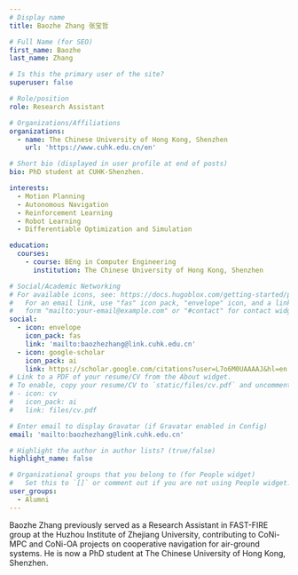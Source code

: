```yaml
---
# Display name
title: Baozhe Zhang 张宝哲

# Full Name (for SEO)
first_name: Baozhe
last_name: Zhang

# Is this the primary user of the site?
superuser: false

# Role/position
role: Research Assistant

# Organizations/Affiliations
organizations:
  - name: The Chinese University of Hong Kong, Shenzhen
    url: 'https://www.cuhk.edu.cn/en'

# Short bio (displayed in user profile at end of posts)
bio: PhD student at CUHK-Shenzhen.

interests:
  - Motion Planning
  - Autonomous Navigation
  - Reinforcement Learning
  - Robot Learning
  - Differentiable Optimization and Simulation

education:
  courses:
    - course: BEng in Computer Engineering
      institution: The Chinese University of Hong Kong, Shenzhen

# Social/Academic Networking
# For available icons, see: https://docs.hugoblox.com/getting-started/page-builder/#icons
#   For an email link, use "fas" icon pack, "envelope" icon, and a link in the
#   form "mailto:your-email@example.com" or "#contact" for contact widget.
social:
  - icon: envelope
    icon_pack: fas
    link: 'mailto:baozhezhang@link.cuhk.edu.cn'
  - icon: google-scholar
    icon_pack: ai
    link: https://scholar.google.com/citations?user=L7o6M0UAAAAJ&hl=en
# Link to a PDF of your resume/CV from the About widget.
# To enable, copy your resume/CV to `static/files/cv.pdf` and uncomment the lines below.
# - icon: cv
#   icon_pack: ai
#   link: files/cv.pdf

# Enter email to display Gravatar (if Gravatar enabled in Config)
email: 'mailto:baozhezhang@link.cuhk.edu.cn'

# Highlight the author in author lists? (true/false)
highlight_name: false

# Organizational groups that you belong to (for People widget)
#   Set this to `[]` or comment out if you are not using People widget.
user_groups:
  - Alumni
---
```


Baozhe Zhang previously served as a Research Assistant in FAST-FIRE group at the Huzhou Institute of Zhejiang University, contributing to CoNi-MPC and CoNi-OA projects on cooperative navigation for air-ground systems. He is now a PhD student at The Chinese University of Hong Kong, Shenzhen.